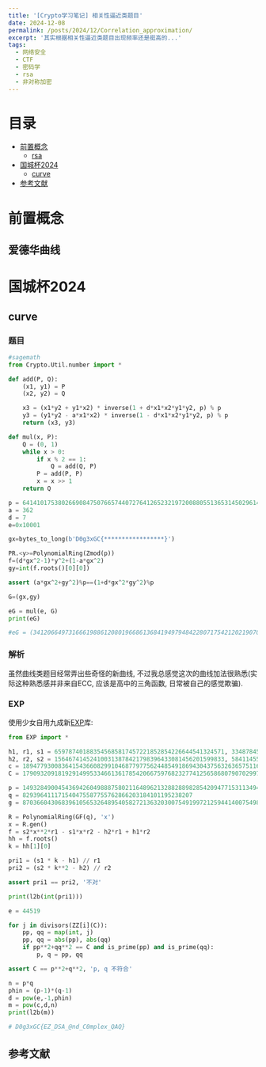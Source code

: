 ```yaml
---
title: '[Crypto学习笔记] 相关性逼近类题目'
date: 2024-12-08
permalink: /posts/2024/12/Correlation_approximation/
excerpt: '其实根据相关性逼近类题目出现频率还是挺高的...'
tags:
  - 网络安全
  - CTF
  - 密码学
  - rsa
  - 非对称加密
---
```


# 目录

- [前置概念](#前置概念)
    - [rsa](#rsa)
- [国城杯2024](#国城杯2024)
    - [curve](#curve)
- [参考文献](#参考文献)

# 前置概念

## 爱德华曲线



# 国城杯2024

## curve

### 题目

```python
#sagemath
from Crypto.Util.number import *

def add(P, Q):
    (x1, y1) = P
    (x2, y2) = Q

    x3 = (x1*y2 + y1*x2) * inverse(1 + d*x1*x2*y1*y2, p) % p
    y3 = (y1*y2 - a*x1*x2) * inverse(1 - d*x1*x2*y1*y2, p) % p
    return (x3, y3)

def mul(x, P):
    Q = (0, 1)
    while x > 0:
        if x % 2 == 1:
            Q = add(Q, P)
        P = add(P, P)
        x = x >> 1
    return Q

p = 64141017538026690847507665744072764126523219720088055136531450296140542176327
a = 362
d = 7
e=0x10001

gx=bytes_to_long(b'D0g3xGC{*****************}')

PR.<y>=PolynomialRing(Zmod(p))
f=(d*gx^2-1)*y^2+(1-a*gx^2)
gy=int(f.roots()[0][0])

assert (a*gx^2+gy^2)%p==(1+d*gx^2*gy^2)%p

G=(gx,gy)

eG = mul(e, G)
print(eG)

#eG = (34120664973166619886120801966861368419497948422807175421202190709822232354059, 11301243831592615312624457443883283529467532390028216735072818875052648928463)
```

### 解析

虽然曲线类题目经常弄出些奇怪的新曲线, 不过我总感觉这次的曲线加法很熟悉(实际这种熟悉感并非来自ECC, 应该是高中的三角函数, 日常被自己的感觉欺骗).



### EXP

使用少女自用九成新[EXP](https://gitee.com/cryingn/exp)库:

```python
from EXP import *

h1, r1, s1 = 659787401883545685817457221852854226644541324571, 334878452864978819061930997065061937449464345411, 282119793273156214497433603026823910474682900640
h2, r2, s2 = 156467414524100313878421798396433081456201599833, 584114556699509111695337565541829205336940360354, 827371522240921066790477048569787834877112159142
c = 18947793008364154366082991046877977562448549186943043756326365751169362247521
C = 179093209181929149953346613617854206675976823277412565868079070299728290913658

p = 149328490045436942604988875802116489621328828898285420947715311349436861817490291824444921097051302371708542907256342876547658101870212721747647670430302669064864905380294108258544172347364992433926644937979367545128905469215614628012983692577094048505556341118385280805187867314256525730071844236934151633203
q = 829396411171540475587755762866203184101195238207
g = 87036604306839610565326489540582721363203007549199721259441400754982765368067012246281187432501490614633302696667034188357108387643921907247964850741525797183732941221335215366182266284004953589251764575162228404140768536534167491117433689878845912406615227673100755350290475167413701005196853054828541680397

R = PolynomialRing(GF(q), 'x')
x = R.gen()
f = s2*x**2*r1 - s1*x*r2 - h2*r1 + h1*r2
hh = f.roots()
k = hh[1][0]

pri1 = (s1 * k - h1) // r1
pri2 = (s2 * k**2 - h2) // r2

assert pri1 == pri2, '不对'

print(l2b(int(pri1)))

e = 44519

for j in divisors(ZZ[i](C)):
    pp, qq = map(int, j)
    pp, qq = abs(pp), abs(qq)
    if pp**2+qq**2 == C and is_prime(pp) and is_prime(qq):
        p, q = pp, qq

assert C == p**2+q**2, 'p, q 不符合'

n = p*q
phin = (p-1)*(q-1)
d = pow(e,-1,phin)
m = pow(c,d,n)
print(l2b(m))

# D0g3xGC{EZ_DSA_@nd_C0mplex_QAQ}  
```

## 参考文献

[^DSA]: hengxinyan.NSSCTF Crypto系列--DSA[EB/OL].个人博客.<a target="_blank" href='https://hengxinyan.github.io/2023/08/10/Crypto%E7%B3%BB%E5%88%97--%5BDSA%5D/'>https://hengxinyan.github.io/2023/08/10/Crypto%E7%B3%BB%E5%88%97--%5BDSA%5D/</a>.2023.08.10
[^basectf]: basectf组委会.BaseCTF 2024官方Writeup合集[EB/OL].CSDN.https://j0zr0js7k7j.feishu.cn/docx/MS06dyLGRoHBfzxGPF1cz0VhnGh.2024.11.10
[^solutions]: 暑假作业写了没.x^2+y^2=n的整数解[EB/OL].知乎.https://zhuanlan.zhihu.com/p/668845092.2023.11.26
[^complex]: Wbuildings.国城杯2024[EB/OL].个人博客.https://wbuildings.github.io/Crypto/%E5%9B%BD%E5%9F%8E%E6%9D%AF2024/#more.2024.12.07

